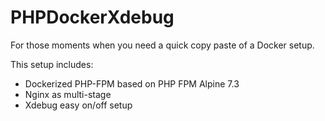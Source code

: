 # PHPDockerXdebug

For those moments when you need a quick copy paste of a Docker setup.

This setup includes:
 - Dockerized PHP-FPM based on PHP FPM Alpine 7.3
 - Nginx as multi-stage
 - Xdebug easy on/off setup
